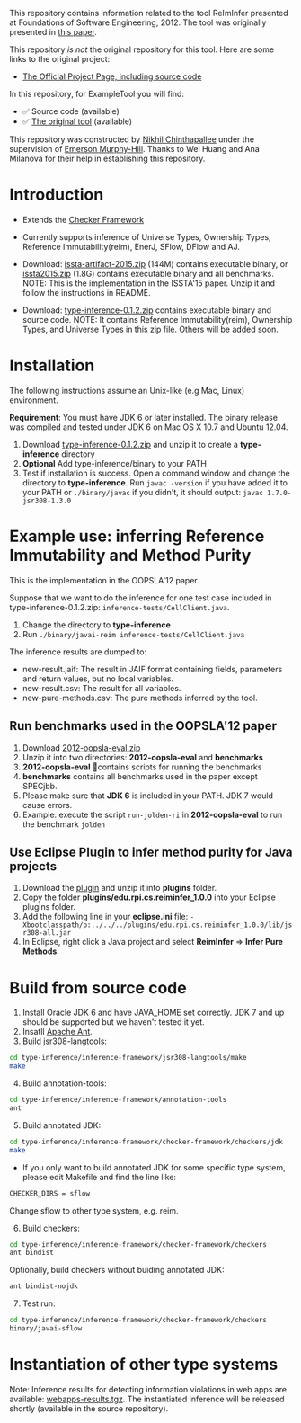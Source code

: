 
This repository contains information related to the tool ReImInfer presented at Foundations of Software Engineering, 2012. The tool was originally presented in [this paper](http://dl.acm.org.prox.lib.ncsu.edu/citation.cfm?id=2393596.2393640).

This repository _is not_ the original repository for this tool. Here are some links to the original project:
* [The Official Project Page, including source code](https://github.com/proganalysis/type-inference)

In this repository, for ExampleTool you will find:
* :white_check_mark: Source code (available)
* :white_check_mark: [The original tool](http://type-inference.googlecode.com/files/type-inference-0.1.2.zip) (available)

This repository was constructed by [Nikhil Chinthapallee](https://github.com/nchinth) under the supervision of [Emerson Murphy-Hill](https://github.com/CaptainEmerson). Thanks to Wei Huang and Ana Milanova for their help in establishing this repository. 


# Introduction #
  * Extends the [Checker Framework](http://types.cs.washington.edu/checker-framework/)

  * Currently supports inference of Universe Types, Ownership Types, Reference Immutability(reim), EnerJ, SFlow, DFlow and AJ.

  * Download: [issta-artifact-2015.zip](http://www.cs.rpi.edu/~dongy6/issta-artifact-2015/issta-artifact-2015.zip) (144M) contains executable binary, or [issta2015.zip](http://www.cs.rpi.edu/~dongy6/issta-artifact-2015/issta2015.zip) (1.8G) contains executable binary and all benchmarks. NOTE: This is the implementation in the ISSTA'15 paper. Unzip it and follow the instructions in README.

  * Download: [type-inference-0.1.2.zip](http://type-inference.googlecode.com/files/type-inference-0.1.2.zip) contains executable binary and source code. NOTE: It contains  Reference Immutability(reim), Ownership Types, and Universe Types in this zip file. Others will be added soon.

# Installation #
The following instructions assume an Unix-like (e.g Mac, Linux) environment.

**Requirement**: You must have JDK 6 or later installed. The binary release was compiled and tested under JDK 6 on Mac OS X 10.7 and Ubuntu 12.04.

  1. Download [type-inference-0.1.2.zip](http://type-inference.googlecode.com/files/type-inference-0.1.2.zip) and unzip it to create a **type-inference** directory
  1. **Optional** Add type-inference/binary to your PATH
  1. Test if installation is success. Open a command window and change the directory to **type-inference**. Run     `javac -version` if you have added it to your PATH or `./binary/javac` if you didn't, it should output: `javac 1.7.0-jsr308-1.3.0`

# Example use: inferring Reference Immutability and Method Purity #
This is the implementation in the OOPSLA'12 paper.

Suppose that we want to do the inference for one test case included in type-inference-0.1.2.zip: `inference-tests/CellClient.java`.

  1. Change the directory to **type-inference**
  1. Run `./binary/javai-reim inference-tests/CellClient.java`

The inference results are dumped to:
  * new-result.jaif:  The result in JAIF format containing fields, parameters and return values, but no local variables.
  * new-result.csv: The result for all variables.
  * new-pure-methods.csv: The pure methods inferred by the tool.

## Run benchmarks used in the OOPSLA'12 paper ##
  1. Download [2012-oopsla-eval.zip](http://homepages.rpi.edu/~dongy6/2012-oopsla-eval.zip)
  1. Unzip it into two directories: **2012-oopsla-eval** and **benchmarks**
  1. **2012-oopsla-eval** contains scripts for running the benchmarks
  1. **benchmarks** contains all benchmarks used in the paper except SPECjbb.
  1. Please make sure that **JDK 6** is included in your PATH. JDK 7 would cause errors.
  1. Example: execute the script `run-jolden-ri` in **2012-oopsla-eval** to run the benchmark `jolden`

## Use Eclipse Plugin to infer method purity for Java projects ##
  1. Download the [plugin](http://type-inference.googlecode.com/files/ReimInfer_EclipsePlugin.zip) and unzip it into **plugins** folder.
  1. Copy the folder **plugins/edu.rpi.cs.reiminfer\_1.0.0** into your Eclipse plugins folder.
  1. Add the following line in your **eclipse.ini** file: `-Xbootclasspath/p:../../../plugins/edu.rpi.cs.reiminfer_1.0.0/lib/jsr308-all.jar`
  1. In Eclipse, right click a Java project and select **ReimInfer** => **Infer Pure Methods**.

# Build from source code #
  1. Install Oracle JDK 6 and have JAVA_HOME set correctly. JDK 7 and up should be supported but we haven't tested it yet.
  2. Insatll [Apache Ant](http://ant.apache.org/).
  3. Build jsr308-langtools:
  
  ```bash
  cd type-inference/inference-framework/jsr308-langtools/make
  make
  ```
  4. Build annotation-tools:
  
  ```bash
  cd type-inference/inference-framework/annotation-tools
  ant
  ```
  5. Build annotated JDK:
  
  ```bash
  cd type-inference/inference-framework/checker-framework/checkers/jdk
  make
  ```
   * If you only want to build annotated JDK for some specific type system, please edit Makefile and find the line like:
  
  ```bash
  CHECKER_DIRS = sflow
  ```
  Change sflow to other type system, e.g. reim.
  
  6. Build checkers:
  
  ```bash
  cd type-inference/inference-framework/checker-framework/checkers
  ant bindist
  ```
  Optionally, build checkers without buiding annotated JDK:
  
  ```bash
  ant bindist-nojdk
  ```
  
  7. Test run:
  ```bash
  cd type-inference/inference-framework/checker-framework/checkers
  binary/javai-sflow
  ```

# Instantiation of other type systems #
Note: Inference results for detecting information violations in web apps are available: [webapps-results.tgz](http://www.cs.rpi.edu//~huangw5/webapps-results.tgz). The instantiated inference will be released shortly (available in the source repository).

